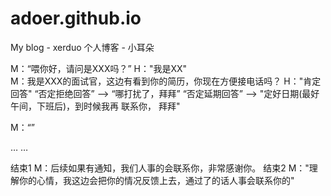 # adoer.github.io
My blog - xerduo  个人博客 - 小耳朵

M：“喂你好，请问是XXX吗？”
H："我是XX"      
M：我是XXX的面试官，这边有看到你的简历，你现在方便接电话吗？
H："肯定回答"        “否定拒绝回答”  --> “哪打扰了，拜拜”
                               “否定延期回答” --> "定好日期(最好午间，下班后)，到时候我再                  联系你， 拜拜"

M：“”

… …


结束1
M：后续如果有通知，我们人事的会联系你，非常感谢你。
结束2
M："理解你的心情，我这边会把你的情况反馈上去，通过了的话人事会联系你的"
